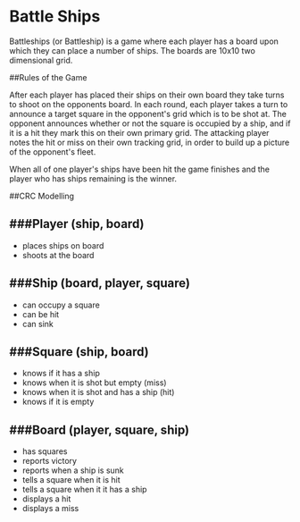 Battle Ships
=============

Battleships (or Battleship) is a game where each player has a board upon which they can place a number of ships. The boards are 10x10 two dimensional grid.

##Rules of the Game

After each player has placed their ships on their own board they take turns to shoot on the opponents board. 
In each round, each player takes a turn to announce a target square in the opponent's grid which is to be shot at.
The opponent announces whether or not the square is occupied by a ship, and if it is a hit they mark this on their own primary grid. 
The attacking player notes the hit or miss on their own tracking grid, in order to build up a picture of the opponent's fleet.

When all of one player's ships have been hit the game finishes and the player who has ships remaining is the winner.


##CRC Modelling

###Player (ship, board)
-------------------
* places ships on board
* shoots at the board

###Ship (board, player, square)
---------------------------
* can occupy a square   
* can be hit 			
* can sink 				

###Square (ship, board)
--------------------
* knows if it has a ship 				   
* knows when it is shot but empty (miss)  
* knows when it is shot and has a ship (hit) 
* knows if it is empty 

###Board (player, square, ship)
---------------------------
* has squares
* reports victory
* reports when a ship is sunk
* tells a square when it is hit
* tells a square when it it has a ship
* displays a hit
* displays a miss
